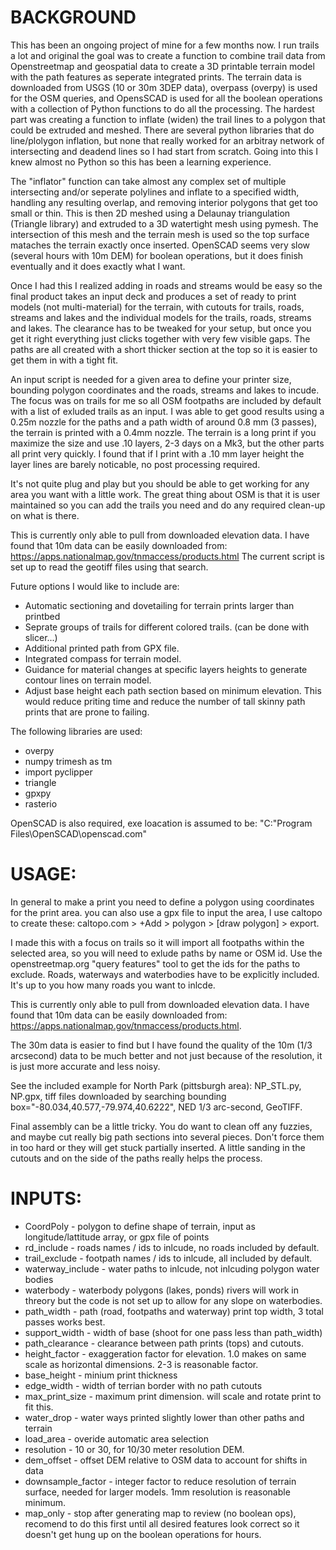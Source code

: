 # BACKGROUND
This has been an ongoing project of mine for a few months now.  I run trails a lot and original the goal was to create a function to combine trail data from Openstreetmap and geospatial data to create a 3D printable terrain model with the path features as seperate integrated prints. The terrain data is downloaded from USGS (10 or 30m 3DEP data), overpass (overpy) is used for the OSM queries, and OpensSCAD is used for all the boolean operations with a collection of Python functions to do all the processing.  The hardest part was creating a function to inflate (widen) the trail lines to a polygon that could be extruded and meshed.  There are several python libraries that do line/plolygon inflation, but none that really worked for an arbitray network of intersecting and deadend lines so I had start from scratch.  Going into this I knew almost no Python so this has been a learning experience.

The "inflator" function can take almost any complex set of multiple intersecting and/or seperate polylines and inflate to a specified width, handling any resulting overlap, and removing interior polygons that get too small or thin. This is then 2D meshed using a Delaunay triangulation (Triangle library) and extruded to a 3D watertight mesh using pymesh.  The intersection of this mesh and the terrain mesh is used so the top surface mataches the terrain exactly once inserted.  OpenSCAD seems very slow (several hours with 10m DEM) for boolean operations, but it does finish eventually and it does exactly what I want.

Once I had this I realized adding in roads and streams would be easy so the final product takes an input deck and produces a set of ready to print models (not multi-material) for the terrain, with cutouts for trails, roads, streams and lakes and the individual models for the trails, roads, streams and lakes. The clearance has to be tweaked for your setup, but once you get it right everything just clicks together with very few visible gaps.  The paths are all created with a short thicker section at the top so it is easier to get them in with a tight fit.

An input script is needed for a given area to define your printer size, bounding polygon coordinates and the roads, streams and lakes to incude.  The focus was on trails for me so all OSM footpaths are included by default with a list of exluded trails as an input.  I was able to get good results using a 0.25m nozzle for the paths and a path width of around 0.8 mm (3 passes), the terrain is printed with a 0.4mm nozzle.  The terrain is a long print if you maximize the size and use .10 layers, 2-3 days on a Mk3, but the other parts all print very quickly.  I found that if I print with a .10 mm layer height the layer lines are barely noticable, no post processing required.

It's not quite plug and play but you should be able to get working for any area you want with a little work.  The great thing about OSM is that it is user maintained so you can add the trails you need and do any required clean-up on what is there.


This is currently only able to pull from downloaded elevation data.  I have found that 10m data can be easily downloaded from:
https://apps.nationalmap.gov/tnmaccess/products.html 
The current script is set up to read the geotiff files using that search.

Future options I would like to include are:
* Automatic sectioning and dovetailing for terrain prints larger than printbed
* Seprate groups of trails for different colored trails. (can be done with slicer...)
* Additional printed path from GPX file.
* Integrated compass for terrain model.
* Guidance for material changes at specific layers heights to generate contour lines on terrain model.
* Adjust base height each path section based on minimum elevation.  This would reduce priting time and reduce the number of tall skinny path prints that are prone to failing.

The following libraries are used:
* overpy
* numpy trimesh as tm
* import pyclipper
* triangle
* gpxpy
* rasterio

OpenSCAD is also required, exe loacation is assumed to be: "C:\"Program Files\OpenSCAD\openscad.com"


# USAGE:

In general to make a print you need to define a polygon using coordinates for the print area. you can also use a gpx file to input the area, I use caltopo to create these: caltopo.com > +Add > polygon > [draw polygon] > export.

I made this with a focus on trails so it will import all footpaths within the selected area, so you will need to exlude paths by name or OSM id.  Use the openstreetmap.org "query features" tool to get the ids for the paths to exclude.  Roads, waterways and waterbodies have to be explicitly included.  It's up to you how many roads you want to inlcde.

This is currently only able to pull from downloaded elevation data.  I have found that 10m data can be easily downloaded from: https://apps.nationalmap.gov/tnmaccess/products.html.

The 30m data is easier to find but I have found the quality of the 10m (1/3 arcsecond) data to be much better and not just because of the resolution, it is just more accurate and less noisy.

See the included example for North Park (pittsburgh area): NP_STL.py, NP.gpx, tiff files downloaded by searching bounding box="-80.034,40.577,-79.974,40.6222", NED 1/3 arc-second, GeoTIFF.

Final assembly can be a little tricky. You do want to clean off any fuzzies, and maybe cut really big path sections into several pieces.  Don't force them in too hard or they will get stuck partially inserted. A little sanding in the cutouts and on the side of the paths really helps the process.



# INPUTS:

* CoordPoly - polygon to define shape of terrain, input as longitude/lattitude array, or gpx file of points
* rd_include - roads names / ids to inlcude, no roads included by default.
* trail_exclude - footpath names / ids to inlcude, all included by default.
* waterway_include - water paths to inlcude, not inlcuding polygon water bodies
* waterbody - waterbody polygons (lakes, ponds) rivers will work in threory but the code is not set up to allow for any slope on waterbodies.
* path_width - path (road, footpaths and waterway) print top width, 3 total passes works best.
* support_width - width of base (shoot for one pass less than path_width)
* path_clearance - clearance between path prints (tops) and cutouts.
* height_factor - exaggeration factor for elevation. 1.0 makes on same scale as horizontal dimensions. 2-3 is reasonable factor.
* base_height - minium print thickness
* edge_width - width of terrian border with no path cutouts
* max_print_size - maximum print dimension.  will scale and rotate print to fit this.
* water_drop - water ways printed slightly lower than other paths and terrain
* load_area - overide automatic area selection
* resolution - 10 or 30, for 10/30 meter resolution DEM.
* dem_offset - offset DEM relative to OSM data to account for shifts in data
* downsample_factor - integer factor to reduce resolution of terrain surface, needed for larger models.  1mm resolution is reasonable minimum.
* map_only - stop after generating map to review (no boolean ops), recomend to do this first until all desired features look correct so it doesn't get hung up on the boolean operations for hours.
